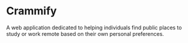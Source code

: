 # Crammify
A web application dedicated to helping individuals find public places to study or work remote based on their own personal preferences. 
